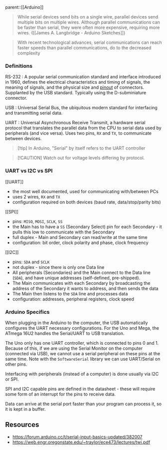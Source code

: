 parent::[[Arduino]]

> While serial devices send bits on a single wire, parallel devices send multiple bits on multiple wires. Although parallel communications can be faster than serial, they were often more expensive, requiring more wires. ([[James A. Langbridge - Arduino Sketches]])

> With recent technological advances, serial communications can reach faster speeds than parallel communications, do to the decreased complexity

### Definitions

RS-232
:    A popular serial communication standard and interface introduced in 1960, defines the electrical characteristics and timing of signals, the meaning of signals, and the physical size and [pinout](https://en.wikipedia.org/wiki/Pinout "Pinout") of connectors. Supplanted by the USB standard. Typically using the D-subminiature connector.

USB
:    Universal Serial Bus, the ubiquitous modern standard for interfacing and transmitting serial data.

UART
:    Universal Asynchronous Receive Transmit, a hardware serial protocol that translates  the parallel data from the CPU to serial data used by peripherals (and vice versa). Uses two pins, `RX` and `TX`, to communicate between devices. 

> [!tip] In Arduino, "Serial" by itself refers to the UART controller

> [!CAUTION] Watch out for voltage levels differing by protocol. 

### UART vs I2C vs SPI

[[UART]]
- the most well documented, used for communicating with/between PCs
- uses 2 wires, `RX` and `TX`
- configuration required on both devices (baud rate, data/stop/parity bits)

[[SPI]]
- pins: `MISO`, `MOSI`, `SCLK`, `SS`
- the Main has to have a `SS` (Secondary Select) pin for each Secondary - it pulls this low to communicate with the Secondary
- full duplex - Main and Secondary can read/write at the same time
- configuration: bit order, clock polarity and phase, clock frequency

[[I2C]]
- pins: `SDA` and `SCLK`
- not duplex - since there is only one Data line
- All peripherals (Secondaries) and the Main connect to the Data line (`SDA`), and have unique addresses (self-defined, pre-shipped). 
- The Main communicates with each Secondary by broadcasting the address of the Secondary it wants to address, and then sends the data
- The Main then listens to the `SDA` line and processes data
- configuration: addresses, peripheral registers, clock speed

### Arduino Specifics

When plugging in the Arduino to the computer, the USB automatically configures the UART necessary configurations. For the Uno and Mega, the ATmega 16U2 handles the Serial/UART to USB translation.

The Uno only has one UART controller, which is connected to pins 0 and 1. Because of this, if we are using the Serial Monitor on the computer (connected via USB), we cannot use a serial peripheral on these pins at the same time. Note with the `SoftwareSerial` library we can use UART/Serial on other pins.

Interfacing with peripherals (instead of a computer) is done usually via I2C or SPI. 

SPI and I2C capable pins are defined in the datasheet - these will require some form of an interrupt for the pins to receive data. 

Data can arrive at the serial port faster than your program can process it, so it is kept in a buffer.

## Resources
- https://forum.arduino.cc/t/serial-input-basics-updated/382007
- https://web.engr.oregonstate.edu/~traylor/ece473/lectures/twi.pdf

